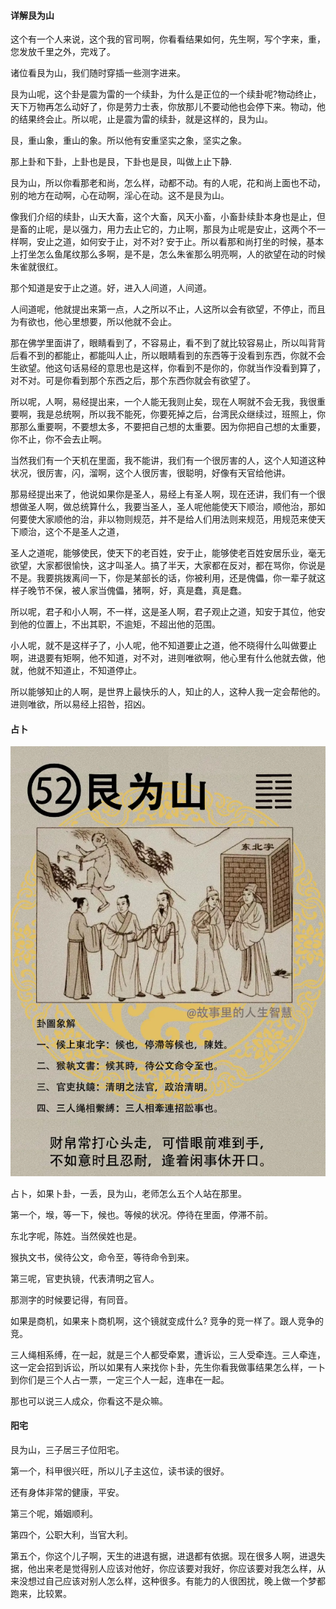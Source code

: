 #### 详解艮为山

这个有一个人来说，这个我的官司啊，你看看结果如何，先生啊，写个字来，重，您发放千里之外，完戏了。

诸位看艮为山，我们随时穿插一些测字进来。 

艮为山呢，这个卦是震为雷的一个续卦，为什么是正位的一个续卦呢?物动终止，天下万物再怎么动好了，你是劳力士表，你放那儿不要动他也会停下来。物动，他的结果终会止。所以呢，止是震为雷的续卦，就是这样的，艮为山。 

艮，重山象，重山的象。所以他有安重坚实之象，坚实之象。

那上卦和下卦，上卦也是艮，下卦也是艮，叫做上止下静.

艮为山，所以你看那老和尚，怎么样，动都不动。有的人呢，花和尚上面也不动，别的地方在动啊，心在动啊，淫心在动。这不是艮为山。

像我们介绍的续卦，山天大畜，这个大畜，风天小畜，小畜卦续卦本身也是止，但是畜的止呢，是以强力，用力去止它的，力止啊，那艮为止呢是安止，这两个不一样啊，安止之道，如何安于止，对不对? 安于止。所以看那和尚打坐的时候，基本上打坐怎么鱼尾纹那么多啊，是不是，怎么朱雀那么明亮啊，人的欲望在动的时候朱雀就很红。

那个知道是安于止之道。好，进入人间道，人间道。

人间道呢，他就提出来第一点，人之所以不止，人这所以会有欲望，不停止，而且为有欲也，他心里想要，所以他就不会止。

那在佛学里面讲了，眼睛看到了，不容易止，看不到了就比较容易止，所以叫背背后看不到的都能止，都能叫人止，所以眼睛看到的东西等于没看到东西，你就不会生欲望。他这句话易经的意思也是这样，你看到不是你的，你就当作没看到算了，对不对。可是你看到那个东西之后，那个东西你就会有欲望了。

所以呢，人啊，易经提出来，一个人能无我则止矣，现在人啊就不会无我，我很重要啊，我是总统啊，所以我不能死，你要死掉之后，台湾民众继续过，班照上，你那那么重要啊，不要想太多，不要把自己想的太重要。因为你把自己想的太重要，你不止，你不会去止啊。

当然我们有一个天机在里面，我不能讲，我们有一个很厉害的人，这个人知道这种状况，很厉害，闪，溜啊，这个人很厉害，很聪明，好像有天官给他讲。

那易经提出来了，他说如果你是圣人，易经上有圣人啊，现在还讲，我们有一个很想做圣人啊，做总统算什么，我要当圣人，圣人呢他能使天下顺治，顺他治，那如何要使大家顺他的治，非以物则规范，并不是给人们用法则来规范，用规范来使天下顺治，这个不是圣人之道，

圣人之道呢，能够使民，使天下的老百姓，安于止，能够使老百姓安居乐业，毫无欲望，大家都很愉快，这才叫圣人。搞了半天，大家都在反对，都在骂你，你说是不是。我要挑拨离间一下，你是某部长的话，你被利用，还是傀儡，你一辈子就这样子晚节不保，被人家当傀儡，猪啊，好，真是蠢，真是蠢。

所以呢，君子和小人啊，不一样，这是圣人啊，君子观止之道，知安于其位，他安到他的位置上，不出其职，不逾矩，不超出他的范围。

小人呢，就不是这样子了，小人呢，他不知道要止之道，他不晓得什么叫做要止啊，进退要有矩啊，他不知道，对不对，进则唯欲啊，他心里有什么他就去做，他就，他就不知道止，不知道停止。

所以能够知止的人啊，是世界上最快乐的人，知止的人，这种人我一定会帮他的。进则唯欲，所以易经上招咎，招凶。

#### 占卜

![图片](../img/艮为山.jpg)

占卜，如果卜卦，一丢，艮为山，老师怎么五个人站在那里。

第一个，堠，等一下，候也。等候的状况。停待在里面，停滞不前。

东北字呢，陈姓。当然侯姓也是。

猴执文书，侯待公文，命令至，等待命令到来。 

第三呢，官吏执镜，代表清明之官人。

那测字的时候要记得，有同音。

如果是商机，如果来卜商机啊，这个镜就变成什么? 竞争的竞一样了。跟人竞争的竞。

三人绳相系缚，在一起，就是三个人都受牵累，遭诉讼，三人受牵连。三人牵连，这一定会招到诉讼，所以如果有人来找你卜卦，先生你看我做事结果怎么样，一卜到你们是三个人占一票，一定三个人一起，连串在一起。

那也可以说三人成众，你看这不是众嘛。 

#### 阳宅

艮为山，三子居三子位阳宅。

第一个，科甲很兴旺，所以儿子主这位，读书读的很好。

还有身体非常的健康，平安。

第三个呢，婚姻顺利。

第四个，公职大利，当官大利。

第五个，你这个儿子啊，天生的进退有据，进退都有依据。现在很多人啊，进退失据，他出来老是觉得别人应该对他好，你应该要对我好，你应该要对我怎么样，从来没想过自己应该对别人怎么样，这种很多。有能力的人很困扰，晚上做一个梦都跑来，比较累。